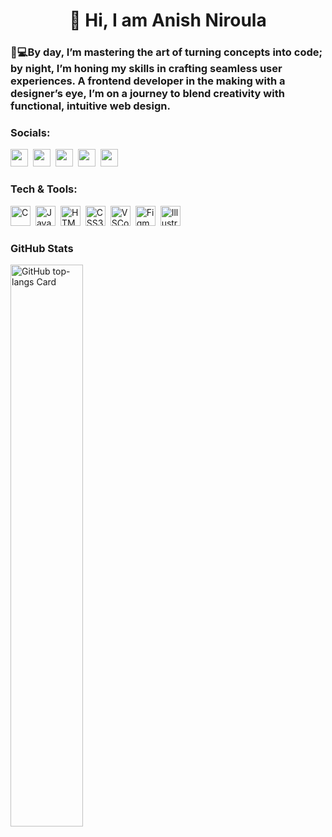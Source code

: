 <div id="toc">
  <ul align="center" style="list-style: none">
    <summary>
      <h1>
        👋 Hi, I am Anish Niroula
      </h1>
    </summary>
  </ul>
</div>

 **<h3 align="left">🎨💻By day, I’m mastering the art of turning concepts into code; by night, I’m honing my skills in crafting seamless user experiences. A frontend developer in the making with a designer’s eye, I’m on a journey to blend creativity with functional, intuitive web design.</h3>**
 
**<h3 align="left">Socials:</h3>** 
<p align="left"><a href="https://www.linkedin.com/in/anishniroula" target="_blank"><img src="https://img.shields.io/badge/LinkedIn-0077B5?style=for-the-badge&logo=linkedin&logoColor=white" height="28" style="margin-right: 4px"></a> <a href="https://www.instagram.com/anishniroulaxyz" target="_blank"><img src="https://img.shields.io/badge/Instagram-E4405F?style=for-the-badge&logo=instagram&logoColor=white" height="28" style="margin-right: 4px"></a> <a href="https://www.facebook.com/anishniroulaxyz" target="_blank"><img src="https://img.shields.io/badge/Facebook-1877F2?style=for-the-badge&logo=facebook&logoColor=white" height="28" style="margin-right: 4px"></a> <a href="https://www.behance.net/anishniroula" target="_blank"><img src="https://img.shields.io/badge/-Behance-blue?style=for-the-badge&logo=behance&logoColor=white" height="28" style="margin-right: 4px"></a> <a href="https://dribbble.com/anishniroula" target="_blank"><img src="https://img.shields.io/badge/Dribbble-EA4C89?style=for-the-badge&logo=dribbble&logoColor=white" height="28" style="margin-right: 4px"></a></p>


 **<h3 align="left">Tech & Tools:</h3>**

<p align="left"><img src="https://skillicons.dev/icons?i=c" height="32" alt="C" style="margin-right: 4px"> <img src="https://cdn.jsdelivr.net/gh/devicons/devicon/icons/javascript/javascript-original.svg" height="32" alt="JavaScript" style="margin-right: 4px"> <img src="https://cdn.jsdelivr.net/gh/devicons/devicon@latest/icons/html5/html5-original-wordmark.svg" height="32" alt="HTML5" style="margin-right: 4px"> <img src="https://cdn.jsdelivr.net/gh/devicons/devicon@latest/icons/css3/css3-original-wordmark.svg" height="32" alt="CSS3" style="margin-right: 4px"> <img src="https://cdn.jsdelivr.net/gh/devicons/devicon@latest/icons/vscode/vscode-original.svg" height="32" alt="VSCode" style="margin-right: 4px"> <img src="https://cdn.jsdelivr.net/gh/devicons/devicon@latest/icons/figma/figma-original.svg" height="32" alt="Figma" style="margin-right: 4px"> <img src="https://cdn.jsdelivr.net/gh/devicons/devicon@latest/icons/illustrator/illustrator-plain.svg" height="32" alt="Illustrator" style="margin-right: 4px"></p>

 **<h3 align="left">GitHub Stats</h3>**

<p align="left">
  <img width="48%" src="https://github-readme-stats.vercel.app/api/top-langs?username=anishniroula&theme=react&hide_title=false&layout=compact&langs_count=6&hide_progress=false&card_width=400" alt="GitHub top-langs Card" />
</p>

